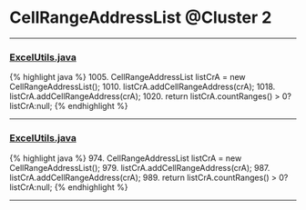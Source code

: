 # CellRangeAddressList @Cluster 2

***

### [ExcelUtils.java](https://searchcode.com/codesearch/view/60212069/)
{% highlight java %}
1005. CellRangeAddressList listCrA = new CellRangeAddressList(); 
1010.     listCrA.addCellRangeAddress(crA);
1018.   listCrA.addCellRangeAddress(crA);
1020. return listCrA.countRanges() > 0?listCrA:null;
{% endhighlight %}

***

### [ExcelUtils.java](https://searchcode.com/codesearch/view/60212069/)
{% highlight java %}
974. CellRangeAddressList listCrA = new CellRangeAddressList(); 
979.     listCrA.addCellRangeAddress(crA);
987.   listCrA.addCellRangeAddress(crA);
989. return listCrA.countRanges() > 0?listCrA:null;
{% endhighlight %}

***

